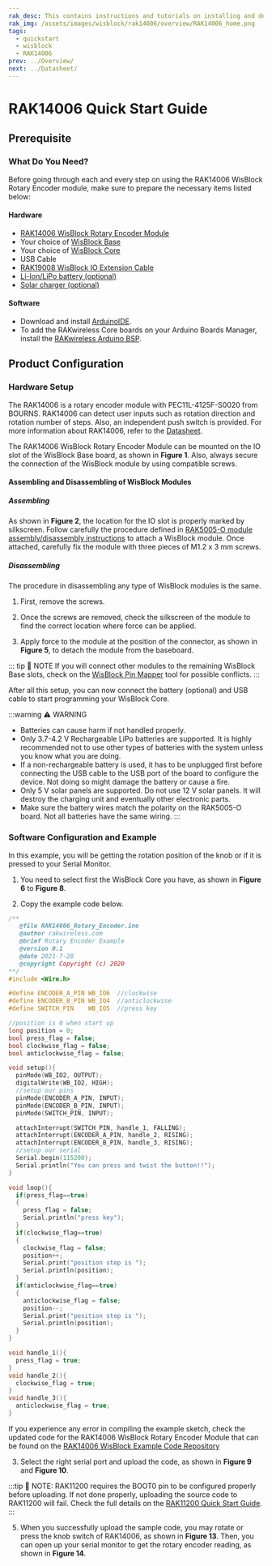 ```yaml
---
rak_desc: This contains instructions and tutorials on installing and deploying your RAK14006. Instructions are written in a detailed and step-by-step manner for an easier experience in setting up your device. Aside from the hardware configuration, it also contains a software setup that includes detailed example codes that will help you get started.
rak_img: /assets/images/wisblock/rak14006/overview/RAK14006_home.png
tags:
  - quickstart
  - wisblock
  - RAK14006
prev: ../Overview/
next: ../Datasheet/
---
```


# RAK14006 Quick Start Guide

## Prerequisite

### What Do You Need?

Before going through each and every step on using the RAK14006 WisBlock Rotary Encoder module, make sure to prepare the necessary items listed below:

#### Hardware

- [RAK14006 WisBlock Rotary Encoder Module](https://store.rakwireless.com/products/rak14006-wisblock-rotary-input?utm_source=RAK14006&utm_medium=Document&utm_campaign=BuyFromStore)
- Your choice of [WisBlock Base](https://store.rakwireless.com/collections/wisblock-base)
- Your choice of [WisBlock Core](https://store.rakwireless.com/collections/wisblock-core)
- USB Cable
- [RAK19008 WisBlock IO Extension Cable](https://store.rakwireless.com/products/wisblock-io-extension-cable-rak19008?utm_source=RAK19008&utm_medium=Document&utm_campaign=BuyFromStore)
- [Li-Ion/LiPo battery (optional)](https://store.rakwireless.com/collections/wisblock-accessory/products/battery-connector-cable?utm_source=BatteryConnector&utm_medium=Document&utm_campaign=BuyFromStore)
- [Solar charger (optional)](https://store.rakwireless.com/collections/wisblock-accessory/products/solar-panel-connector-cable?utm_source=SolarPanelConnector&utm_medium=Document&utm_campaign=BuyFromStore)

#### Software

- Download and install [ArduinoIDE](https://www.arduino.cc/en/Main/Software).
- To add the RAKwireless Core boards on your Arduino Boards Manager, install the [RAKwireless Arduino BSP](https://github.com/RAKWireless/RAKwireless-Arduino-BSP-Index).

## Product Configuration

### Hardware Setup

The RAK14006 is a rotary encoder module with PEC11L-4125F-S0020 from BOURNS. RAK14006 can detect user inputs such as rotation direction and rotation number of steps. Also, an independent push switch is provided. For more information about RAK14006, refer to the [Datasheet](../Datasheet/).

The RAK14006 WisBlock Rotary Encoder Module can be mounted on the IO slot of the WisBlock Base board, as shown in **Figure 1**. Also, always secure the connection of the WisBlock module by using compatible screws.

<rk-img
  src="/assets/images/wisblock/rak14006/quickstart/connection.png"
  width="60%"
  caption="RAK14006 Connection to WisBlock Base"
/>

#### Assembling and Disassembling of WisBlock Modules

##### Assembling

As shown in **Figure 2**, the location for the IO slot is properly marked by silkscreen. Follow carefully the procedure defined in [RAK5005-O module assembly/disassembly instructions](https://docs.rakwireless.com/Knowledge-Hub/Learn/RAK5005-O-Baseboard-Installation-Guide/) to attach a WisBlock module. Once attached, carefully fix the module with three pieces of M1.2 x 3&nbsp;mm screws.

<rk-img
  src="/assets/images/wisblock/rak14006/quickstart/mounting-mechanism.png"
  width="70%"
  caption="RAK14006 assembly to WisBlock Base"
/>

##### Disassembling

The procedure in disassembling any type of WisBlock modules is the same.

1. First, remove the screws.

<rk-img
  src="/assets/images/wisblock/rak14006/quickstart/removing_screw.png"
  width="70%"
  caption="Removing screws from the WisBlock module"
/>

2. Once the screws are removed, check the silkscreen of the module to find the correct location where force can be applied.

<rk-img
  src="/assets/images/wisblock/rak14006/quickstart/detach_silkscreen.png"
  width="70%"
  caption="Detaching silkscreen on the WisBlock module"
/>

3. Apply force to the module at the position of the connector, as shown in **Figure 5**, to detach the module from the baseboard.

<rk-img
  src="/assets/images/wisblock/rak14006/quickstart/detach_module.png"
  width="70%"
  caption="Applying even forces on the proper location of a WisBlock module"
/>

::: tip 📝 NOTE
If you will connect other modules to the remaining WisBlock Base slots, check on the [WisBlock Pin Mapper](https://docs.rakwireless.com/Knowledge-Hub/Pin-Mapper/) tool for possible conflicts.
:::

After all this setup, you can now connect the battery (optional) and USB cable to start programming your WisBlock Core.

:::warning ⚠️ WARNING

- Batteries can cause harm if not handled properly.
- Only 3.7-4.2&nbsp;V Rechargeable LiPo batteries are supported. It is highly recommended not to use other types of batteries with the system unless you know what you are doing.
- If a non-rechargeable battery is used, it has to be unplugged first before connecting the USB cable to the USB port of the board to configure the device. Not doing so might damage the battery or cause a fire.
- Only 5&nbsp;V solar panels are supported. Do not use 12&nbsp;V solar panels. It will destroy the charging unit and eventually other electronic parts.
- Make sure the battery wires match the polarity on the RAK5005-O board. Not all batteries have the same wiring.
:::

### Software Configuration and Example

In this example, you will be getting the rotation position of the knob or if it is pressed to your Serial Monitor.

1. You need to select first the WisBlock Core you have, as shown in **Figure 6** to **Figure 8**.

<rk-img
  src="/assets/images/wisblock/rak14006/quickstart/selectboard4631.png"
  width="100%"
  caption="Selecting RAK4631 as WisBlock Core"
/>

<rk-img
  src="/assets/images/wisblock/rak14006/quickstart/selectboard11200.png"
  width="100%"
  caption="Selecting RAK11200 as WisBlock Core"
/>

<rk-img
  src="/assets/images/wisblock/rak14006/quickstart/selectboard11300.png"
  width="100%"
  caption="Selecting RAK11300 as WisBlock Core"
/>

2. Copy the example code below.

```c
/**
   @file RAK14006_Rotary_Encoder.ino
   @author rakwireless.com
   @brief Rotary Encoder Example
   @version 0.1
   @date 2021-7-28
   @copyright Copyright (c) 2020
**/
#include <Wire.h>

#define ENCODER_A_PIN WB_IO6  //clockwise
#define ENCODER_B_PIN WB_IO4  //anticlockwise
#define SWITCH_PIN    WB_IO5  //press key

//position is 0 when start up
long position = 0;
bool press_flag = false;
bool clockwise_flag = false;
bool anticlockwise_flag = false;

void setup(){
  pinMode(WB_IO2, OUTPUT);
  digitalWrite(WB_IO2, HIGH);
  //setup our pins
  pinMode(ENCODER_A_PIN, INPUT);
  pinMode(ENCODER_B_PIN, INPUT);
  pinMode(SWITCH_PIN, INPUT);

  attachInterrupt(SWITCH_PIN, handle_1, FALLING);
  attachInterrupt(ENCODER_A_PIN, handle_2, RISING);
  attachInterrupt(ENCODER_B_PIN, handle_3, RISING);
  //setup our serial
  Serial.begin(115200);
  Serial.println("You can press and twist the button!!");
}

void loop(){
  if(press_flag==true)
  {
    press_flag = false;
    Serial.println("press key");
  }
  if(clockwise_flag==true)
  {
    clockwise_flag = false;
    position++;
    Serial.print("position step is ");
    Serial.println(position);
  }
  if(anticlockwise_flag==true)
  {
    anticlockwise_flag = false;
    position--;
    Serial.print("position step is ");
    Serial.println(position);
  }
}

void handle_1(){
  press_flag = true;
}
void handle_2(){
  clockwise_flag = true;
}
void handle_3(){
  anticlockwise_flag = true;
}
```

If you experience any error in compiling the example sketch, check the updated code for the RAK14006 WisBlock Rotary Encoder Module that can be found on the [RAK14006 WisBlock Example Code Repository](https://github.com/RAKWireless/WisBlock/blob/master/examples/common/IO/RAK14006_Rotary_Encoder/RAK14006_Rotary_Encoder.ino)

3. Select the right serial port and upload the code, as shown in **Figure 9** and **Figure 10**.

<rk-img
  src="/assets/images/wisblock/rak14006/quickstart/port_select.png"
  width="100%"
  caption="Selecting the correct Serial Port"
/>

<rk-img
  src="/assets/images/wisblock/rak14006/quickstart/upload.png"
  width="100%"
  caption="Uploading the sample code"
/>

:::tip 📝 NOTE:
RAK11200 requires the BOOT0 pin to be configured properly before uploading. If not done properly, uploading the source code to RAK11200 will fail. Check the full details on the [RAK11200 Quick Start Guide](/Product-Categories/WisBlock/RAK11200/Quickstart/#uploading-to-wisblock).
:::

5. When you successfully upload the sample code, you may rotate or press the knob switch of RAK14006, as shown in **Figure 13**. Then, you can open up your serial monitor to get the rotary encoder reading, as shown in **Figure 14**.

<rk-img
  src="/assets/images/wisblock/rak14006/quickstart/hand-rotate.png"
  width="60%"
  caption="Rotating the knob switch of RAK14006"
/>

<rk-img
  src="/assets/images/wisblock/rak14006/quickstart/serial_monitor.png"
  width="60%"
  caption="Position step reading in Serial Monitor"
/>
